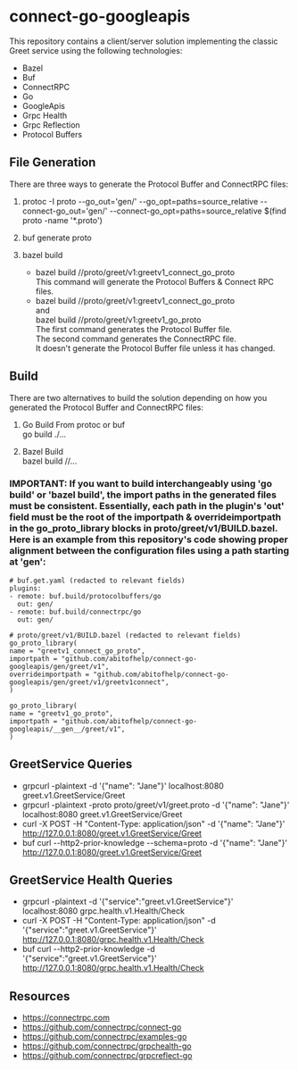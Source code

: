 # connect-go-googleapis

This repository contains a client/server solution implementing the classic  Greet service using the following technologies:
* Bazel
* Buf
* ConnectRPC
* Go
* GoogleApis
* Grpc Health
* Grpc Reflection
* Protocol Buffers

## File Generation
There are three ways to generate the Protocol Buffer and ConnectRPC files:

1) protoc -I proto --go_out='gen/' --go_opt=paths=source_relative --connect-go_out='gen/' --connect-go_opt=paths=source_relative $(find proto -name '*.proto')

2) buf generate proto

3) bazel build
    * bazel build //proto/greet/v1:greetv1_connect_go_proto \
      This command will generate the Protocol Buffers & Connect RPC files.
    * bazel build //proto/greet/v1:greetv1_connect_go_proto \
      and \
      bazel build //proto/greet/v1:greetv1_go_proto \
      The first command generates the Protocol Buffer file. \
      The second command generates the ConnectRPC file. \
      It doesn't generate the Protocol Buffer file unless it has changed.

## Build
There are two alternatives to build the solution depending on how you \
generated the Protocol Buffer and ConnectRPC files:
1) Go Build From protoc or buf \
   go build ./...

2) Bazel Build  
   bazel build //...

### IMPORTANT: If you want to build interchangeably using 'go build' or 'bazel build', the import paths in the generated files must be consistent.  Essentially, each path in the plugin's 'out' field must be the root of the importpath & overrideimportpath in the go_proto_library blocks in proto/greet/v1/BUILD.bazel. Here is an example from this repository's code showing proper alignment between the configuration files using a path starting at 'gen':

```
# buf.get.yaml (redacted to relevant fields) 
plugins:
- remote: buf.build/protocolbuffers/go 
  out: gen/
- remote: buf.build/connectrpc/go 
  out: gen/
```

```
# proto/greet/v1/BUILD.bazel (redacted to relevant fields)
go_proto_library(
name = "greetv1_connect_go_proto",
importpath = "github.com/abitofhelp/connect-go-googleapis/gen/greet/v1",
overrideimportpath = "github.com/abitofhelp/connect-go-googleapis/gen/greet/v1/greetv1connect",
)

go_proto_library(
name = "greetv1_go_proto",
importpath = "github.com/abitofhelp/connect-go-googleapis/__gen__/greet/v1",
)
```

## GreetService Queries
* grpcurl -plaintext -d '{"name": "Jane"}' localhost:8080 greet.v1.GreetService/Greet
* grpcurl -plaintext -proto proto/greet/v1/greet.proto -d '{"name": "Jane"}' localhost:8080 greet.v1.GreetService/Greet
* curl -X POST -H "Content-Type: application/json" -d '{"name": "Jane"}' http://127.0.0.1:8080/greet.v1.GreetService/Greet
* buf curl --http2-prior-knowledge --schema=proto -d '{"name": "Jane"}' http://127.0.0.1:8080/greet.v1.GreetService/Greet

## GreetService Health Queries
* grpcurl -plaintext -d '{"service":"greet.v1.GreetService"}' localhost:8080 grpc.health.v1.Health/Check
* curl -X POST -H "Content-Type: application/json" -d '{"service":"greet.v1.GreetService"}' http://127.0.0.1:8080/grpc.health.v1.Health/Check
* buf curl --http2-prior-knowledge -d '{"service":"greet.v1.GreetService"}' http://127.0.0.1:8080/grpc.health.v1.Health/Check


## Resources
* https://connectrpc.com
* https://github.com/connectrpc/connect-go
* https://github.com/connectrpc/examples-go
* https://github.com/connectrpc/grpchealth-go
* https://github.com/connectrpc/grpcreflect-go